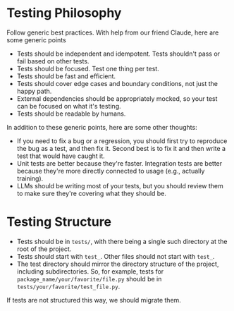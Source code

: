# Testing Philosophy

Follow generic best practices. With help from our friend Claude, here are some generic points

- Tests should be independent and idempotent. Tests shouldn't pass or fail based on other tests.
- Tests should be focused. Test one thing per test.
- Tests should be fast and efficient.
- Tests should cover edge cases and boundary conditions, not just the happy path.
- External dependencies should be appropriately mocked, so your test can be focused on what it's testing.
- Tests should be readable by humans.

In addition to these generic points, here are some other thoughts:

- If you need to fix a bug or a regression, you should first try to reproduce the bug as a test, and then fix it. Second
  best is to fix it and then write a test that would have caught it.
- Unit tests are better because they're faster. Integration tests are better because they're more directly connected to
  usage (e.g., actually training).
- LLMs should be writing most of your tests, but you should review them to make sure they're covering what they should
  be.

# Testing Structure

- Tests should be in `tests/`, with there being a single such directory at the root of the project.
- Tests should start with `test_`. Other files should not start with `test_`.
- The test directory should mirror the directory structure of the project, including subdirectories. So, for example,
  tests for `package_name/your/favorite/file.py` should be in `tests/your/favorite/test_file.py`.

If tests are not structured this way, we should migrate them.
